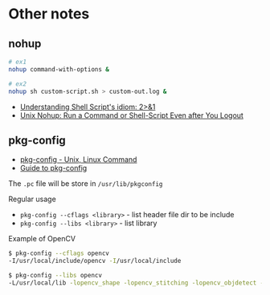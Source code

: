 # Other notes

## nohup

```sh
# ex1
nohup command-with-options &

# ex2
nohup sh custom-script.sh > custom-out.log &
```

* [Understanding Shell Script's idiom: 2>&1](https://www.brianstorti.com/understanding-shell-script-idiom-redirect/)
* [Unix Nohup: Run a Command or Shell-Script Even after You Logout](https://linux.101hacks.com/unix/nohup-command/)

## pkg-config

* [pkg-config - Unix, Linux Command](https://www.tutorialspoint.com/unix_commands/pkg-config.htm)
* [Guide to pkg-config](https://people.freedesktop.org/~dbn/pkg-config-guide.html)

The `.pc` file will be store in `/usr/lib/pkgconfig`

Regular usage

* `pkg-config --cflags <library>` - list header file dir to be include
* `pkg-config --libs <library>` - list library

Example of OpenCV

```sh
$ pkg-config --cflags opencv
-I/usr/local/include/opencv -I/usr/local/include

$ pkg-config --libs opencv
-L/usr/local/lib -lopencv_shape -lopencv_stitching -lopencv_objdetect -lopencv_superres -lopencv_videostab -lopencv_calib3d -lopencv_features2d -lopencv_highgui -lopencv_videoio -lopencv_imgcodecs -lopencv_video -lopencv_photo -lopencv_ml -lopencv_imgproc -lopencv_flann -lopencv_core
```